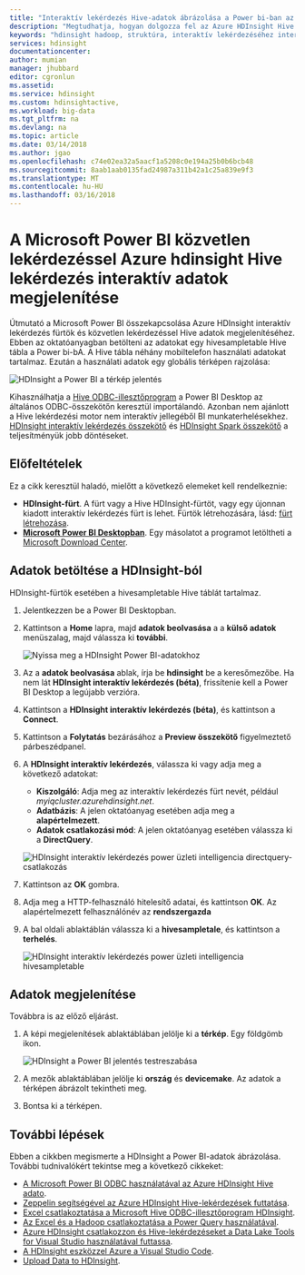 ```yaml
---
title: "Interaktív lekérdezés Hive-adatok ábrázolása a Power bi-ban az Azure HDInsight |} Microsoft Docs"
description: "Megtudhatja, hogyan dolgozza fel az Azure HDInsight Hive lekérdezés interaktív adatok megjelenítése a Microsoft Power BI használatával."
keywords: "hdinsight hadoop, struktúra, interaktív lekérdezéséhez interaktív struktúra, LLAP, directquery"
services: hdinsight
documentationcenter: 
author: mumian
manager: jhubbard
editor: cgronlun
ms.assetid: 
ms.service: hdinsight
ms.custom: hdinsightactive,
ms.workload: big-data
ms.tgt_pltfrm: na
ms.devlang: na
ms.topic: article
ms.date: 03/14/2018
ms.author: jgao
ms.openlocfilehash: c74e02ea32a5aacf1a5208c0e194a25b0b6bcb48
ms.sourcegitcommit: 8aab1aab0135fad24987a311b42a1c25a839e9f3
ms.translationtype: MT
ms.contentlocale: hu-HU
ms.lasthandoff: 03/16/2018
---
```

# <a name="visualize-interactive-query-hive-data-with-microsoft-power-bi-using-direct-query-in-azure-hdinsight"></a>A Microsoft Power BI közvetlen lekérdezéssel Azure hdinsight Hive lekérdezés interaktív adatok megjelenítése

Útmutató a Microsoft Power BI összekapcsolása Azure HDInsight interaktív lekérdezés fürtök és közvetlen lekérdezéssel Hive adatok megjelenítéséhez. Ebben az oktatóanyagban betölteni az adatokat egy hivesampletable Hive tábla a Power bi-bA. A Hive tábla néhány mobiltelefon használati adatokat tartalmaz. Ezután a használati adatok egy globális térképen rajzolása:

![HDInsight a Power BI a térkép jelentés](./media/apache-hadoop-connect-hive-power-bi-directquery/hdinsight-power-bi-visualization.png)

Kihasználhatja a [Hive ODBC-illesztőprogram](../hadoop/apache-hadoop-connect-hive-power-bi.md) a Power BI Desktop az általános ODBC-összekötőn keresztül importálandó. Azonban nem ajánlott a Hive lekérdezési motor nem interaktív jellegéből BI munkaterhelésekhez. [HDInsight interaktív lekérdezés összekötő](./apache-hadoop-connect-hive-power-bi-directquery.md) és [HDInsight Spark összekötő](https://docs.microsoft.com/power-bi/spark-on-hdinsight-with-direct-connect) a teljesítményük jobb döntéseket.

## <a name="prerequisites"></a>Előfeltételek
Ez a cikk keresztül haladó, mielőtt a következő elemeket kell rendelkeznie:

* **HDInsight-fürt**. A fürt vagy a Hive HDInsight-fürtöt, vagy egy újonnan kiadott interaktív lekérdezés fürt is lehet. Fürtök létrehozására, lásd: [fürt létrehozása](../hadoop/apache-hadoop-linux-tutorial-get-started.md#create-cluster).
* **[Microsoft Power BI Desktopban](https://powerbi.microsoft.com/desktop/)**. Egy másolatot a programot letöltheti a [Microsoft Download Center](https://www.microsoft.com/download/details.aspx?id=45331).

## <a name="load-data-from-hdinsight"></a>Adatok betöltése a HDInsight-ból

HDInsight-fürtök esetében a hivesampletable Hive táblát tartalmaz.

1. Jelentkezzen be a Power BI Desktopban.
2. Kattintson a **Home** lapra, majd **adatok beolvasása** a a **külső adatok** menüszalag, majd válassza ki **további**.

    ![Nyissa meg a HDInsight Power BI-adatokhoz](./media/apache-hadoop-connect-hive-power-bi-directquery/hdinsight-power-bi-open-odbc.png)
3. Az a **adatok beolvasása** ablak, írja be **hdinsight** be a keresőmezőbe. Ha nem lát **HDInsight interaktív lekérdezés (béta)**, frissítenie kell a Power BI Desktop a legújabb verzióra.
4. Kattintson a **HDInsight interaktív lekérdezés (béta)**, és kattintson a **Connect**.
5. Kattintson a **Folytatás** bezárásához a **Preview összekötő** figyelmeztető párbeszédpanel.
6. A **HDInsight interaktív lekérdezés**, válassza ki vagy adja meg a következő adatokat:

    - **Kiszolgáló**: Adja meg az interaktív lekérdezés fürt nevét, például *myiqcluster.azurehdinsight.net*.
    - **Adatbázis**: A jelen oktatóanyag esetében adja meg a **alapértelmezett**.
    - **Adatok csatlakozási mód**: A jelen oktatóanyag esetében válassza ki a **DirectQuery**.

    ![HDInsight interaktív lekérdezés power üzleti intelligencia directquery-csatlakozás](./media/apache-hadoop-connect-hive-power-bi-directquery/hdinsight-interactive-query-power-bi-connect.png)
7. Kattintson az **OK** gombra.
8. Adja meg a HTTP-felhasználó hitelesítő adatai, és kattintson **OK**.  Az alapértelmezett felhasználónév az **rendszergazda**
9. A bal oldali ablaktáblán válassza ki a **hivesampletale**, és kattintson a **terhelés**.

    ![HDInsight interaktív lekérdezés power üzleti intelligencia hivesampletable](./media/apache-hadoop-connect-hive-power-bi-directquery/hdinsight-interactive-query-power-bi-hivesampletable.png)

## <a name="visualize-data"></a>Adatok megjelenítése

Továbbra is az előző eljárást.

1. A képi megjelenítések ablaktáblában jelölje ki a **térkép**.  Egy földgömb ikon.

    ![HDInsight a Power BI jelentés testreszabása](./media/apache-hadoop-connect-hive-power-bi-directquery/hdinsight-power-bi-customize.png)
2. A mezők ablaktáblában jelölje ki **ország** és **devicemake**. Az adatok a térképen ábrázolt tekintheti meg.
3. Bontsa ki a térképen.

## <a name="next-steps"></a>További lépések
Ebben a cikkben megismerte a HDInsight a Power BI-adatok ábrázolása.  További tudnivalókért tekintse meg a következő cikkeket:

* [A Microsoft Power BI ODBC használatával az Azure HDInsight Hive adato](../hadoop/apache-hadoop-connect-hive-power-bi.md). 
* [Zeppelin segítségével az Azure HDInsight Hive-lekérdezések futtatása](./../hdinsight-connect-hive-zeppelin.md).
* [Excel csatlakoztatása a Microsoft Hive ODBC-illesztőprogram HDInsight](../hadoop/apache-hadoop-connect-excel-hive-odbc-driver.md).
* [Az Excel és a Hadoop csatlakoztatása a Power Query használatával](../hadoop/apache-hadoop-connect-excel-power-query.md).
* [Azure HDInsight csatlakozzon és Hive-lekérdezéseket a Data Lake Tools for Visual Studio használatával futtassa](../hadoop/apache-hadoop-visual-studio-tools-get-started.md).
* [A HDInsight eszközzel Azure a Visual Studio Code](../hdinsight-for-vscode.md).
* [Upload Data to HDInsight](./../hdinsight-upload-data.md).
